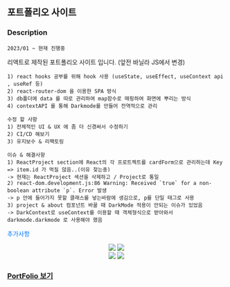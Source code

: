 ## 포트폴리오 사이트
### Description
```
2023/01 ~ 현재 진행중
```
리액트로 제작된 포트폴리오 사이트 입니다. (앞전 바닐라 JS에서 변경)

```
1) react hooks 공부를 위해 hook 사용 (useState, useEffect, useContext api , useRef 등)
2) react-router-dom 을 이용한 SPA 방식
3) db폴더에 data 를 따로 관리하여 map함수로 매핑하여 화면에 뿌리는 방식
4) contextAPI 를 통해 Darkmode를 만들어 전역적으로 관리
```
```
수정 할 사항
1) 전체적인 UI & UX 에 좀 더 신경써서 수정하기
2) CI/CD 해보기
3) 유지보수 & 리팩토링
```

```
이슈 & 해결사항
1) ReactProject section에 React의 각 프로트젝트를 cardForm으로 관리하는데 Key => item.id 가 먹질 않음..(이유 찾는중)
-> 현재는 ReactProject 섹션을 삭제하고 / Project로 통일
2) react-dom.development.js:86 Warning: Received `true` for a non-boolean attribute `p`. Error 발생
-> p 안에 들어가지 못할 클래스를 넣는바람에 생김으로, p를 단일 태그로 사용
3) project & about 컴포넌트 바꿀 때 DarkMode 적용이 안되는 이슈가 있었음
-> DarkContext로 useContext를 이용할 때 객체형식으로 받아와서 darkmode.darkmode 로 사용해야 했음
```

<span style="color: #07f">추가사항</span>

<div align="center">
    <div align="center">
	<img src="https://img.shields.io/badge/HTML5-E34F26?style=flat&logo=HTML5&logoColor=white" />
	<img src="https://img.shields.io/badge/CSS3-1572B6?style=flat&logo=CSS3&logoColor=white" />
	    <br/>
	<img src="https://img.shields.io/badge/JavaScript-F7DF1E?style=flat&logo=JavaScript&logoColor=white" />
  <img src="https://img.shields.io/badge/React-61DAFB?style=flat&logo=JavaScript&logoColor=white" />
	<br>
</div>
</div>

### [PortFolio 보기](https://llvovll89.github.io/react_portfolio/)